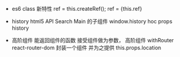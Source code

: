 - es6 class 新特性
  ref = this.createRef();
  ref = {this.ref}

- history html5 API
  Search Main 的子组件
  window.history
  hoc props history
  <Route><Search/></Route>
- 高阶组件
  能返回组件的函数 接受组件做为参数， 高阶组件
  withRouter react-router-dom 封装一个组件 并为之提供 this.props.location